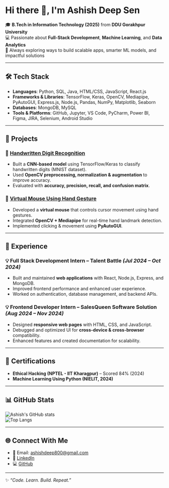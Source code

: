 # Hi there 👋, I'm Ashish Deep Sen  

🎓 **B.Tech in Information Technology (2025)** from **DDU Gorakhpur University**  
💻 Passionate about **Full-Stack Development**, **Machine Learning**, and **Data Analytics**  
🚀 Always exploring ways to build scalable apps, smarter ML models, and impactful solutions  

---

## 🛠️ Tech Stack  
- **Languages**: Python, SQL, Java, HTML/CSS, JavaScript, React.js  
- **Frameworks & Libraries**: TensorFlow, Keras, OpenCV, Mediapipe, PyAutoGUI, Express.js, Node.js, Pandas, NumPy, Matplotlib, Seaborn  
- **Databases**: MongoDB, MySQL  
- **Tools & Platforms**: GitHub, Jupyter, VS Code, PyCharm, Power BI, Figma, JIRA, Selenium, Android Studio  

---

## 🚀 Projects  

### 📌 [Handwritten Digit Recognition](https://github.com/Ashishdeepsen/HandwrittenDigitRecognitionMNIST.git)  
- Built a **CNN-based model** using TensorFlow/Keras to classify handwritten digits (MNIST dataset).  
- Used **OpenCV preprocessing, normalization & augmentation** to improve accuracy.  
- Evaluated with **accuracy, precision, recall, and confusion matrix**.  

### 📌 [Virtual Mouse Using Hand Gesture](https://github.com/Ashishdeepsen/Virtual_Mouse_)  
- Developed a **virtual mouse** that controls cursor movement using hand gestures.  
- Integrated **OpenCV + Mediapipe** for real-time hand landmark detection.  
- Implemented clicking & movement using **PyAutoGUI**.  

---

## 💼 Experience  

### 💡 Full Stack Development Intern – Talent Battle *(Jul 2024 – Oct 2024)*  
- Built and maintained **web applications** with React, Node.js, Express, and MongoDB.  
- Improved frontend performance and enhanced user experience.  
- Worked on authentication, database management, and backend APIs.  

### 💡 Frontend Developer Intern – SalesQueen Software Solution *(Aug 2024 – Nov 2024)*  
- Designed **responsive web pages** with HTML, CSS, and JavaScript.  
- Debugged and optimized UI for **cross-device & cross-browser** compatibility.  
- Enhanced features and created documentation for scalability.  

---

## 📜 Certifications  
- **Ethical Hacking (NPTEL - IIT Kharagpur)** – Scored 84% (2024)  
- **Machine Learning Using Python (NIELIT, 2024)**  

---

## 📊 GitHub Stats  

![Ashish's GitHub stats](https://github-readme-stats.vercel.app/api?username=Ashishdeepsen&show_icons=true&theme=tokyonight)  
![Top Langs](https://github-readme-stats.vercel.app/api/top-langs/?username=Ashishdeepsen&layout=compact&theme=tokyonight)  

---

## 🌐 Connect With Me  
- 📧 Email: [ashishdeep800@gmail.com](mailto:ashishdeep800@gmail.com)  
- 🔗 [LinkedIn](https://www.linkedin.com/in/ashish-deep-sen-9a26a6254/)  
- 💻 [GitHub](https://github.com/Ashishdeepsen)  

---
✨ *“Code. Learn. Build. Repeat.”*  
